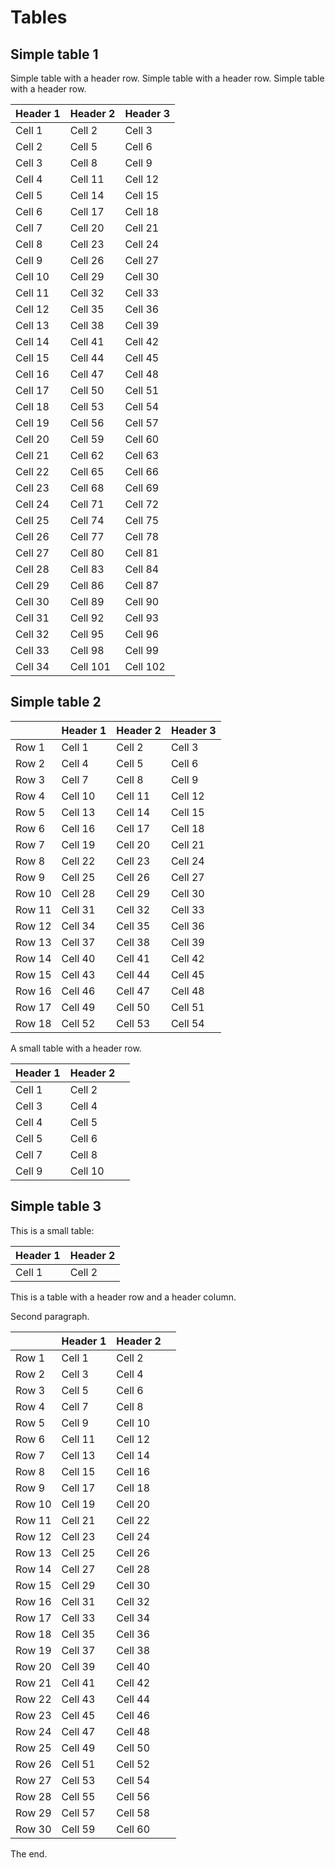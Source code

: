 # Tables

## Simple table 1

Simple table with a header row. Simple table with a header row. Simple table with a header row.

Header 1 | Header 2 | Header 3
-------- | -------- | --------
Cell 1 | Cell 2 | Cell 3
Cell 2 | Cell 5 | Cell 6
Cell 3 | Cell 8 | Cell 9
Cell 4 | Cell 11 | Cell 12
Cell 5 | Cell 14 | Cell 15
Cell 6 | Cell 17 | Cell 18
Cell 7 | Cell 20 | Cell 21
Cell 8 | Cell 23 | Cell 24
Cell 9 | Cell 26 | Cell 27
Cell 10 | Cell 29 | Cell 30
Cell 11 | Cell 32 | Cell 33
Cell 12 | Cell 35 | Cell 36
Cell 13 | Cell 38 | Cell 39
Cell 14 | Cell 41 | Cell 42
Cell 15 | Cell 44 | Cell 45
Cell 16 | Cell 47 | Cell 48
Cell 17 | Cell 50 | Cell 51
Cell 18 | Cell 53 | Cell 54
Cell 19 | Cell 56 | Cell 57
Cell 20 | Cell 59 | Cell 60
Cell 21 | Cell 62 | Cell 63
Cell 22 | Cell 65 | Cell 66
Cell 23 | Cell 68 | Cell 69
Cell 24 | Cell 71 | Cell 72
Cell 25 | Cell 74 | Cell 75
Cell 26 | Cell 77 | Cell 78
Cell 27 | Cell 80 | Cell 81
Cell 28 | Cell 83 | Cell 84
Cell 29 | Cell 86 | Cell 87
Cell 30 | Cell 89 | Cell 90
Cell 31 | Cell 92 | Cell 93
Cell 32 | Cell 95 | Cell 96
Cell 33 | Cell 98 | Cell 99
Cell 34 | Cell 101 | Cell 102

## Simple table 2

|     | Header 1 | Header 2 | Header 3 |
| --- | -------- | -------- | -------- |
| Row 1 | Cell 1 | Cell 2 | Cell 3 |
| Row 2 | Cell 4 | Cell 5 | Cell 6 |
| Row 3 | Cell 7 | Cell 8 | Cell 9 |
| Row 4 | Cell 10 | Cell 11 | Cell 12 |
| Row 5 | Cell 13 | Cell 14 | Cell 15 |
| Row 6 | Cell 16 | Cell 17 | Cell 18 |
| Row 7 | Cell 19 | Cell 20 | Cell 21 |
| Row 8 | Cell 22 | Cell 23 | Cell 24 |
| Row 9 | Cell 25 | Cell 26 | Cell 27 |
| Row 10 | Cell 28 | Cell 29 | Cell 30 |
| Row 11 | Cell 31 | Cell 32 | Cell 33 |
| Row 12 | Cell 34 | Cell 35 | Cell 36 |
| Row 13 | Cell 37 | Cell 38 | Cell 39 |
| Row 14 | Cell 40 | Cell 41 | Cell 42 |
| Row 15 | Cell 43 | Cell 44 | Cell 45 |
| Row 16 | Cell 46 | Cell 47 | Cell 48 |
| Row 17 | Cell 49 | Cell 50 | Cell 51 |
| Row 18 | Cell 52 | Cell 53 | Cell 54 |

A small table with a header row.

Header 1 | Header 2 | |
:-------- | -------- | :--------: |
Cell 1 | Cell 2 | |
Cell 3 | Cell 4 | |
Cell 4 | Cell 5 | |
Cell 5 | Cell 6 | |
Cell 7 | Cell 8 | |
Cell 9 | Cell 10 | |

## Simple table 3

This is a small table:

| Header 1 | Header 2 |
| -------- | -------- |
| Cell 1 | Cell 2 |

This is a table with a header row and a header column.

Second paragraph.

|   | Header 1 | Header 2 |  |
| --- | -------- | -------- | -------- |
| Row 1 | Cell 1 | Cell 2 | |
| Row 2 | Cell 3 | Cell 4 | |
| Row 3 | Cell 5 | Cell 6 | |
| Row 4 | Cell 7 | Cell 8 | |
| Row 5 | Cell 9 | Cell 10 | |
| Row 6 | Cell 11 | Cell 12 | |
| Row 7 | Cell 13 | Cell 14 | |
| Row 8 | Cell 15 | Cell 16 | |
| Row 9 | Cell 17 | Cell 18 | |
| Row 10 | Cell 19 | Cell 20 | |
| Row 11 | Cell 21 | Cell 22 | |
| Row 12 | Cell 23 | Cell 24 | |
| Row 13 | Cell 25 | Cell 26 | |
| Row 14 | Cell 27 | Cell 28 | |
| Row 15 | Cell 29 | Cell 30 | |
| Row 16 | Cell 31 | Cell 32 | |
| Row 17 | Cell 33 | Cell 34 | |
| Row 18 | Cell 35 | Cell 36 | |
| Row 19 | Cell 37 | Cell 38 | |
| Row 20 | Cell 39 | Cell 40 | |
| Row 21 | Cell 41 | Cell 42 | |
| Row 22 | Cell 43 | Cell 44 | |
| Row 23 | Cell 45 | Cell 46 | |
| Row 24 | Cell 47 | Cell 48 | |
| Row 25 | Cell 49 | Cell 50 | |
| Row 26 | Cell 51 | Cell 52 | |
| Row 27 | Cell 53 | Cell 54 | |
| Row 28 | Cell 55 | Cell 56 | |
| Row 29 | Cell 57 | Cell 58 | |
| Row 30 | Cell 59 | Cell 60 | |

The end.
